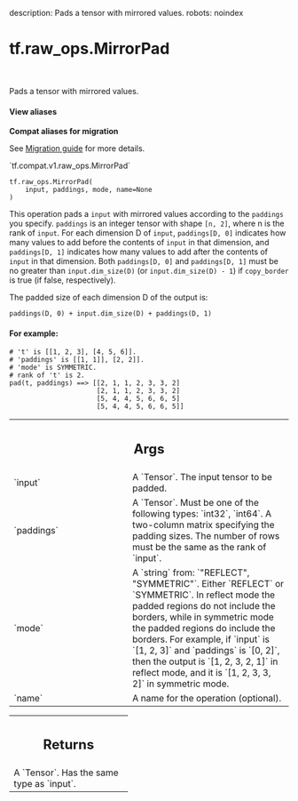 description: Pads a tensor with mirrored values.
robots: noindex

# tf.raw_ops.MirrorPad

<!-- Insert buttons and diff -->

<table class="tfo-notebook-buttons tfo-api nocontent" align="left">

</table>



Pads a tensor with mirrored values.

<section class="expandable">
  <h4 class="showalways">View aliases</h4>
  <p>
<b>Compat aliases for migration</b>
<p>See
<a href="https://www.tensorflow.org/guide/migrate">Migration guide</a> for
more details.</p>
<p>`tf.compat.v1.raw_ops.MirrorPad`</p>
</p>
</section>

<pre class="devsite-click-to-copy prettyprint lang-py tfo-signature-link">
<code>tf.raw_ops.MirrorPad(
    input, paddings, mode, name=None
)
</code></pre>



<!-- Placeholder for "Used in" -->

This operation pads a `input` with mirrored values according to the `paddings`
you specify. `paddings` is an integer tensor with shape `[n, 2]`, where n is
the rank of `input`. For each dimension D of `input`, `paddings[D, 0]` indicates
how many values to add before the contents of `input` in that dimension, and
`paddings[D, 1]` indicates how many values to add after the contents of `input`
in that dimension. Both `paddings[D, 0]` and `paddings[D, 1]` must be no greater
than `input.dim_size(D)` (or `input.dim_size(D) - 1`) if `copy_border` is true
(if false, respectively).

The padded size of each dimension D of the output is:

`paddings(D, 0) + input.dim_size(D) + paddings(D, 1)`

#### For example:



```
# 't' is [[1, 2, 3], [4, 5, 6]].
# 'paddings' is [[1, 1]], [2, 2]].
# 'mode' is SYMMETRIC.
# rank of 't' is 2.
pad(t, paddings) ==> [[2, 1, 1, 2, 3, 3, 2]
                      [2, 1, 1, 2, 3, 3, 2]
                      [5, 4, 4, 5, 6, 6, 5]
                      [5, 4, 4, 5, 6, 6, 5]]
```

<!-- Tabular view -->
 <table class="responsive fixed orange">
<colgroup><col width="214px"><col></colgroup>
<tr><th colspan="2"><h2 class="add-link">Args</h2></th></tr>

<tr>
<td>
`input`
</td>
<td>
A `Tensor`. The input tensor to be padded.
</td>
</tr><tr>
<td>
`paddings`
</td>
<td>
A `Tensor`. Must be one of the following types: `int32`, `int64`.
A two-column matrix specifying the padding sizes. The number of
rows must be the same as the rank of `input`.
</td>
</tr><tr>
<td>
`mode`
</td>
<td>
A `string` from: `"REFLECT", "SYMMETRIC"`.
Either `REFLECT` or `SYMMETRIC`. In reflect mode the padded regions
do not include the borders, while in symmetric mode the padded regions
do include the borders. For example, if `input` is `[1, 2, 3]` and `paddings`
is `[0, 2]`, then the output is `[1, 2, 3, 2, 1]` in reflect mode, and
it is `[1, 2, 3, 3, 2]` in symmetric mode.
</td>
</tr><tr>
<td>
`name`
</td>
<td>
A name for the operation (optional).
</td>
</tr>
</table>



<!-- Tabular view -->
 <table class="responsive fixed orange">
<colgroup><col width="214px"><col></colgroup>
<tr><th colspan="2"><h2 class="add-link">Returns</h2></th></tr>
<tr class="alt">
<td colspan="2">
A `Tensor`. Has the same type as `input`.
</td>
</tr>

</table>

